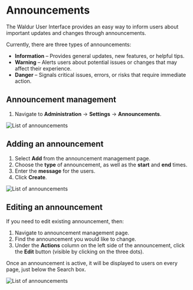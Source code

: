# Announcements

The Waldur User Interface provides an easy way to inform users about important updates and changes through announcements.

Currently, there are three types of announcements:

* **Information** – Provides general updates, new features, or helpful tips.
* **Warning** – Alerts users about potential issues or changes that may affect their experience.
* **Danger** – Signals critical issues, errors, or risks that require immediate action.

## Announcement management

1. Navigate to **Administration** → **Settings** → **Announcements**.

![List of announcements](img/list_of_announcements.png)

## Adding an announcement

1. Select **Add** from the announcement management page.
2. Choose the **type** of announcement, as well as the **start** and **end** times.
3. Enter the **message** for the users.
4. Click **Create**.

![List of announcements](img/new_announcement.png)

## Editing an announcement

If you need to edit existing announcement, then:

1. Navigate to announcement management page.
2. Find the announcement you would like to change.
3. Under the **Actions** column on the left side of the announcement, click the **Edit** button (visible by clicking on the three dots).

Once an announcement is active, it will be displayed to users on every page, just below the Search box.

![List of announcements](img/active_announcement.png)
